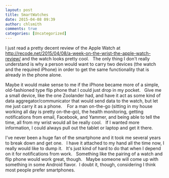 ```yaml
---
layout: post
title: SmartWatches
date: 2015-04-08 09:39
author: chlsmith
comments: true
categories: [Uncategorized]
---
```

I just read a pretty decent review of the Apple Watch at http://recode.net/2015/04/08/a-week-on-the-wrist-the-apple-watch-review/ and the watch looks pretty cool.   The only thing I don't really understand is why a person would want to carry two devices (the watch and the required iPhone) in order to get the same functionality that is already in the phone alone.

Maybe it would make sense to me if the iPhone became more of a simple, old-fashioned type flip phone that I could just drop in my pocket.   Give me a small device, like the one Zoolander had, and have it act as some kind of data aggregator/communicator that would send data to the watch, but let me just carry it as a phone.    For a man on-the-go (sitting in my house working all day is pretty on-the-go), the health monitoring, getting notifications from email, Facebook, and Yammer, and being able to tell the time, all from my wrist would all be really cool.   If I wanted more information, I could always pull out the tablet or laptop and get it there.

I've never been a huge fan of the smartphone and it took me several years to break down and get one.   I have it attached to my hand all the time now, I really would like to dump it.   It's just kind of hard to do that when I depend on it for notifications from work.   Something like the pairing of a watch and flip phone would work great, though.   Maybe someone will come up with something in some Android flavor.  I doubt it, though, considering I think most people prefer smartphones.
